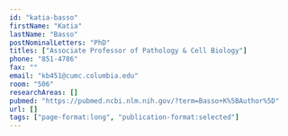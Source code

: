 ```yaml
---
id: "katia-basso"
firstName: "Katia"
lastName: "Basso"
postNominalLetters: "PhD"
titles: ["Associate Professor of Pathology & Cell Biology"]
phone: "851-4786"
fax: ""
email: "kb451@cumc.columbia.edu"
room: "506"
researchAreas: []
pubmed: "https://pubmed.ncbi.nlm.nih.gov/?term=Basso+K%5BAuthor%5D"
url: []
tags: ["page-format:long", "publication-format:selected"]
---
```

